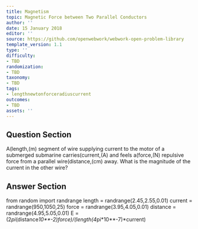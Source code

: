 ```yaml
---
title: Magnetism
topic: Magnetic Force between Two Parallel Conductors
author: ''
date: 15 January 2018
editor: ''
source: https://github.com/openwebwork/webwork-open-problem-library
template_version: 1.1
type: ''
difficulty:
- TBD
randomization:
- TBD
taxonomy:
- TBD
tags:
- lengthnewtonforceradiuscurrent
outcomes:
- TBD
assets: ''
---
```


## Question Section 

A(length,(m) segment of wire supplying current to the motor of a submerged submarine carries(current,(A) and feels a(force,(N) repulsive force from a parallel wire(distance,(cm) away. What is the magnitude of the current in the other wire?



## Answer Section

from random import randrange
length = randrange(2.45,2.55,0.01)
current = randrange(950,1050,25)
force = randrange(3.95,4.05,0.01)
distance = randrange(4.95,5.05,0.01)
E = (2*pi*(distance*10**-2)*force)/(length*(4*pi*10**-7)*current)